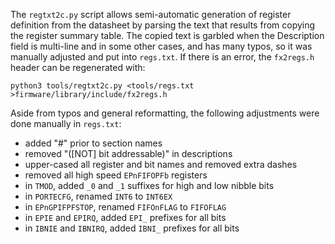 The `regtxt2c.py` script allows semi-automatic generation of register definition from the datasheet by parsing the text that results from copying the register summary table. The copied text is garbled when the Description field is multi-line and in some other cases, and has many typos, so it was manually adjusted and put into `regs.txt`. If there is an error, the `fx2regs.h` header can be regenerated with:

    python3 tools/regtxt2c.py <tools/regs.txt >firmware/library/include/fx2regs.h

Aside from typos and general reformatting, the following adjustments were done manually in `regs.txt`:

  * added "#" prior to section names
  * removed "([NOT] bit addressable)" in descriptions
  * upper-cased all register and bit names and removed extra dashes
  * removed all high speed `EPnFIFOPFb` registers
  * in `TMOD`, added `_0` and `_1` suffixes for high and low nibble bits
  * in `PORTECFG`, renamed `INT6` to `INT6EX`
  * in `EPnGPIFPFSTOP`, renamed `FIFOnFLAG` to `FIFOFLAG`
  * in `EPIE` and `EPIRQ`, added `EPI_` prefixes for all bits
  * in `IBNIE` and `IBNIRQ`, added `IBNI_` prefixes for all bits
